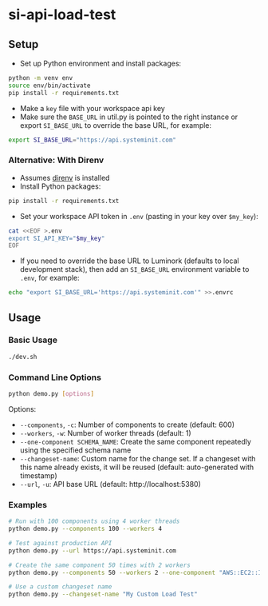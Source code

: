 # si-api-load-test

## Setup

- Set up Python environment and install packages:

```sh
python -m venv env
source env/bin/activate
pip install -r requirements.txt
```

- Make a `key` file with your workspace api key
- Make sure the `BASE_URL` in util.py is pointed to the right instance or
  export `SI_BASE_URL` to override the base URL, for example:

```sh
export SI_BASE_URL="https://api.systeminit.com"
```

### Alternative: With Direnv

- Assumes [direnv](https://direnv.net/) is installed
- Install Python packages:

```sh
pip install -r requirements.txt
```

- Set your workspace API token in `.env` (pasting in your key over `$my_key`):

```sh
cat <<EOF >.env
export SI_API_KEY="$my_key"
EOF
```

- If you need to override the base URL to Luminork (defaults to local
  development stack), then add an `SI_BASE_URL` environment variable to `.env`,
  for example:

```sh
echo "export SI_BASE_URL='https://api.systeminit.com'" >>.envrc
```

## Usage

### Basic Usage
```bash
./dev.sh
```

### Command Line Options
```bash
python demo.py [options]
```

Options:
- `--components`, `-c`: Number of components to create (default: 600)
- `--workers`, `-w`: Number of worker threads (default: 1)  
- `--one-component SCHEMA_NAME`: Create the same component repeatedly using the specified schema name
- `--changeset-name`: Custom name for the change set. If a changeset with this name already exists, it will be reused (default: auto-generated with timestamp)
- `--url`, `-u`: API base URL (default: http://localhost:5380)

### Examples
```bash
# Run with 100 components using 4 worker threads
python demo.py --components 100 --workers 4

# Test against production API
python demo.py --url https://api.systeminit.com

# Create the same component 50 times with 2 workers
python demo.py --components 50 --workers 2 --one-component "AWS::EC2::Instance"

# Use a custom changeset name
python demo.py --changeset-name "My Custom Load Test"
```
